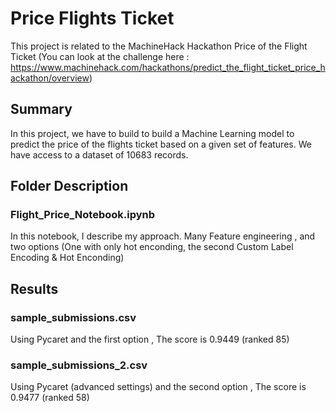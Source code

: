 # Price Flights Ticket

This project is related to the MachineHack Hackathon Price of the Flight Ticket (You can look at the challenge here : https://www.machinehack.com/hackathons/predict_the_flight_ticket_price_hackathon/overview)

## Summary
In this project, we have to build to build a Machine Learning model to predict the price of the flights ticket based on a given set of features. We have access to a dataset of 10683 records.

## Folder Description

### Flight_Price_Notebook.ipynb
In this notebook, I describe my approach. 
Many Feature engineering , and two options (One with only hot enconding, the second Custom Label Encoding & Hot Enconding)

## Results

### sample_submissions.csv
Using Pycaret and the first option , The score is 0.9449 (ranked 85)

### sample_submissions_2.csv
Using Pycaret (advanced settings) and the second option , The score is 0.9477 (ranked 58)